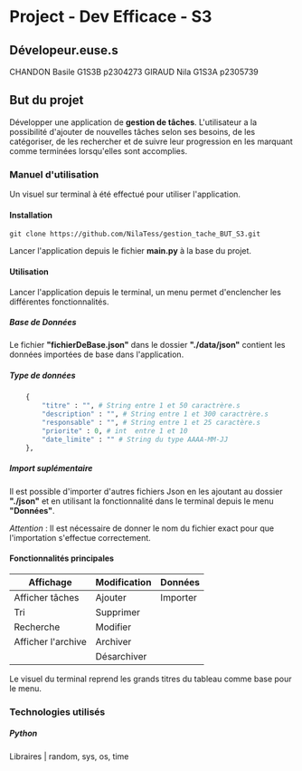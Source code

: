 # Project - Dev Efficace - S3

## Dévelopeur.euse.s
CHANDON Basile G1S3B p2304273
GIRAUD Nila G1S3A p2305739

## But du projet
Développer une application de **gestion de tâches**. L'utilisateur a la possibilité d'ajouter de nouvelles tâches selon ses besoins, de les catégoriser, de les rechercher et de suivre leur progression en les marquant comme terminées lorsqu'elles sont accomplies. 

### Manuel d'utilisation

Un visuel sur terminal à été effectué pour utiliser l'application.

#### Installation 

```git
git clone https://github.com/NilaTess/gestion_tache_BUT_S3.git
```
Lancer l'application depuis le fichier **main.py** à la base du projet.

#### Utilisation

Lancer l'application depuis le terminal, un menu permet d'enclencher les différentes fonctionnalités.

##### **Base de Données**

Le fichier **"fichierDeBase.json"** dans le dossier **"./data/json"** contient les données importées de base dans l'application. 

##### **Type de données**

```python
    {
        "titre" : "", # String entre 1 et 50 caractrère.s
        "description" : "", # String entre 1 et 300 caractrère.s
        "responsable" : "", # String entre 1 et 25 caractère.s
        "priorite" : 0, # int  entre 1 et 10 
        "date_limite" : "" # String du type AAAA-MM-JJ
    },
```

##### **Import suplémentaire**

Il est possible d'importer d'autres fichiers Json en les ajoutant au dossier **"./json"** et en utilisant la fonctionnalité dans le terminal depuis le menu **"Données"**.

*Attention* : Il est nécessaire de donner le nom du fichier exact pour que l'importation s'effectue correctement.

#### Fonctionnalités principales

|Affichage          |Modification|Données   | 
|         -         |     -      |     -    |
|Afficher tâches    | Ajouter    | Importer |
|Tri                | Supprimer  |          |
|Recherche          | Modifier   |          |
|Afficher l'archive | Archiver   |          |
|                   |Désarchiver |          |

Le visuel du terminal reprend les grands titres du tableau comme base pour le menu.

### Technologies utilisés
##### Python 
Libraires | random, sys, os, time

            